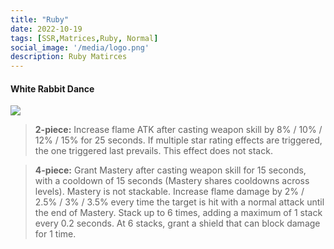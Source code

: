 ```yaml
---
title: "Ruby"
date: 2022-10-19
tags: [SSR,Matrices,Ruby, Normal]
social_image: '/media/logo.png'
description: Ruby Matirces
---
```


#### White Rabbit Dance

![](https://telegra.ph/file/adaefcce5c31a8a3aca4e.png)

> **2-piece:** Increase flame ATK after casting weapon skill by 8% / 10% / 12% / 15% for 25 seconds. If multiple star rating effects are triggered, the one triggered last prevails. This effect does not stack.

> **4-piece:** Grant Mastery after casting weapon skill for 15 seconds, with a cooldown of 15 seconds (Mastery shares cooldowns across levels). Mastery is not stackable. Increase flame damage by 2% / 2.5% / 3% / 3.5% every time the target is hit with a normal attack until the end of Mastery. Stack up to 6 times, adding a maximum of 1 stack every 0.2 seconds. At 6 stacks, grant a shield that can block damage for 1 time.



